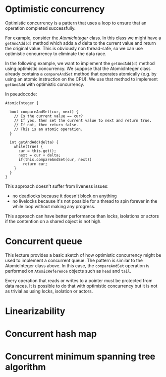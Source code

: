 # Optimistic concurrency

Optimistic concurrency is a pattern that uses a loop to ensure that an operation completed successfully.

For example, consider the *AtomicInteger* class. In this class we might have a `getAndAdd(d)` method which adds a *d* delta to the current value and return the original value. This is obviously non thread-safe, so we can use optimistic concurrency to eliminate the data race.

In the following example, we want to implement the `getAndAdd(d)` method using optimistic concurrency. We suppose that the AtomicInteger class already contains a `compareAndSet` method that operates atomically (e.g. by using an atomic instruction on the CPU). We use that method to implement `getAndAdd` with optimistic concurrency.

In pseudocode:

```
AtomicInteger {

  bool compareAndSet(cur, next) {
    // Is the current value == cur?
    // If yes, then set the current value to next and return true.
    // If not, then return false.
    // This is an atomic operation.
  }
  
  int getAndAdd(delta) {
    while(true) {
      cur = this.get();
      next = cur + delta;
      if(this.compareAndSet(cur, next))
        return cur;
    }
  }
}
```

This approach doesn't suffer from liveness issues:

* no deadlocks because it doesn't block on anything
* no livelocks because it's not possible for a thread to spin forever in the while loop without making any progress.

This approach can have better performance than locks, isolations or actors if the contention on a shared object is not high.

# Concurrent queue

This lecture provides a basic sketch of how optimistic concurrency might be used to implement a concurrent queue. The pattern is similar to the AtomicInteger class above. In this case, the `compareAndSet` operation is performed on `AtomicReference` objects such as `head` and `tail`.

Every operation that reads or writes to a pointer must be protected from data races. It is possible to do that with optimistic concurrency but it is not as trivial as using locks, isolation or actors.

# Linearizability

# Concurrent hash map

# Concurrent minimum spanning tree algorithm
